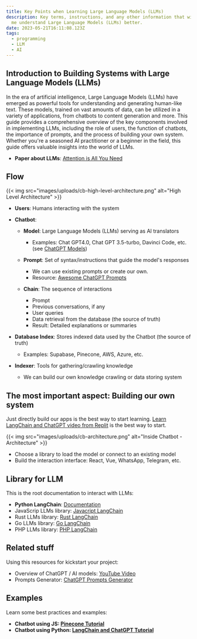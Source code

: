```yaml
---
title: Key Points when Learning Large Language Models (LLMs)
description: Key terms, instructions, and any other information that will help
  me understand Large Language Models (LLMs) better.
date: 2023-05-21T16:11:08.123Z
tags:
  - programming
  - LLM
  - AI
---
```

## Introduction to Building Systems with Large Language Models (LLMs)

In the era of artificial intelligence, Large Language Models (LLMs) have emerged as powerful tools for understanding and generating human-like text. These models, trained on vast amounts of data, can be utilized in a variety of applications, from chatbots to content generation and more. This guide provides a comprehensive overview of the key components involved in implementing LLMs, including the role of users, the function of chatbots, the importance of prompts, and the process of building your own system. Whether you're a seasoned AI practitioner or a beginner in the field, this guide offers valuable insights into the world of LLMs.

* **Paper about LLMs**: [Attention is All You Need](https://bytez.com/read/arxiv/1706.03762?hl=en)

## Flow

{{< img src="images/uploads/cb-high-level-architecture.png" alt="High Level Architecture" >}}

* **Users**: Humans interacting with the system
* **Chatbot**:

  * **Model**: Large Language Models (LLMs) serving as AI translators

    * Examples: Chat GPT4.0, Chat GPT 3.5-turbo, Davinci Code, etc. (see [ChatGPT Models](https://platform.openai.com/docs/models/overview))
  * **Prompt**: Set of syntax/instructions that guide the model's responses

    * We can use existing prompts or create our own.
    * Resource: [Awesome ChatGPT Prompts](https://github.com/f/awesome-chatgpt-prompts)
  * **Chain**: The sequence of interactions

    * Prompt
    * Previous conversations, if any
    * User queries
    * Data retrieval from the database (the source of truth)
    * Result: Detailed explanations or summaries
* **Database Index**: Stores indexed data used by the Chatbot (the source of truth)

  * Examples: Supabase, Pinecone, AWS, Azure, etc.
* **Indexer**: Tools for gathering/crawling knowledge

  * We can build our own knowledge crawling or data storing system

## The most important aspect: Building our own system

Just directly build our apps is the best way to start learning. [Learn LangChain and ChatGPT video from Replit](https://replit.com/@MckayWrigley/Takeoff-School-LangChain-101-Models?v=1) is the best way to start.

{{< img src="images/uploads/cb-architecture.png" alt="Inside Chatbot - Architecture" >}}

* Choose a library to load the model or connect to an existing model
* Build the interaction interface: React, Vue, WhatsApp, Telegram, etc.

## Library for LLM

This is the root documentation to interact with LLMs:

* **Python LangChain**: [Documentation](https://python.langchain.com/en/latest/modules/chains/how_to_guides.html)
* JavaScrip LLMs library: [Javacript LangChain](https://js.langchain.com/docs/)
* Rust LLMs library: [Rust LangChain](https://docs.rs/langchain/latest/langchain/)
* Go LLMs library: [Go LangChain](hhttps://github.com/tmc/langchaingo)
* PHP LLMs library: [PHP LangChain](https://github.com/kambo-1st/langchain-php)

## Related stuff

Using this resources for kickstart your project:

* Overview of ChatGPT / AI models: [YouTube Video](https://www.youtube.com/watch?v=WVct5y3hBEg)
* Prompts Generator: [ChatGPT Prompts Generator](https://huggingface.co/spaces/merve/ChatGPT-prompt-generator)

## Examples

Learn some best practices and examples:

* **Chatbot using JS: [Pinecone Tutorial](https://www.pinecone.io/learn/javascript-chatbot/)**
* **Chatbot using Python: [LangChain and ChatGPT Tutorial](https://blog.futuresmart.ai/building-chatbot-using-langchain-and-chatgpt)**
